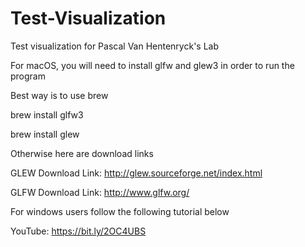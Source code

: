 # Test-Visualization
Test visualization for Pascal Van Hentenryck's Lab

For macOS, you will need to install glfw and glew3 in order to run the program

Best way is to use brew

brew install glfw3

brew install glew

Otherwise here are download links

GLEW Download Link: http://glew.sourceforge.net/index.html
  
GLFW Download Link: http://www.glfw.org/

For windows users follow the following tutorial below

YouTube: https://bit.ly/2OC4UBS
